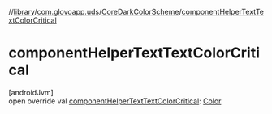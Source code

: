 //[library](../../../index.md)/[com.glovoapp.uds](../index.md)/[CoreDarkColorScheme](index.md)/[componentHelperTextTextColorCritical](component-helper-text-text-color-critical.md)

# componentHelperTextTextColorCritical

[androidJvm]\
open override val [componentHelperTextTextColorCritical](component-helper-text-text-color-critical.md): [Color](https://developer.android.com/reference/kotlin/androidx/compose/ui/graphics/Color.html)
